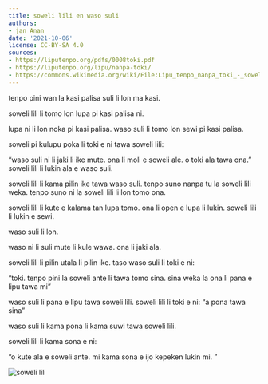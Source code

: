 ```yaml
---
title: soweli lili en waso suli
authors:
- jan Anan
date: '2021-10-06'
license: CC-BY-SA 4.0
sources:
- https://liputenpo.org/pdfs/0008toki.pdf
- https://liputenpo.org/lipu/nanpa-toki/
- https://commons.wikimedia.org/wiki/File:Lipu_tenpo_nanpa_toki_-_soweli_lili.png
---
```


tenpo pini wan la kasi palisa suli li lon ma kasi.

soweli lili li tomo lon lupa pi kasi palisa ni.

lupa ni li lon noka pi kasi palisa. waso suli li tomo lon sewi pi kasi palisa.

soweli pi kulupu poka li toki e ni tawa soweli lili:

“waso suli ni li jaki li ike mute. ona li moli e soweli ale. o toki ala tawa ona.” soweli lili li lukin ala e waso suli.

soweli lili li kama pilin ike tawa waso suli. tenpo suno nanpa tu la soweli lili weka. tenpo suno ni la soweli lili li lon tomo ona.

soweli lili li kute e kalama tan lupa tomo. ona li open e lupa li lukin. soweli lili li lukin e sewi.

waso suli li lon.

waso ni li suli mute li kule wawa. ona li jaki ala.

soweli lili li pilin utala li pilin ike. taso waso suli li toki e ni:

“toki. tenpo pini la soweli ante li tawa tomo sina. sina weka la ona li pana e lipu tawa mi”

waso suli li pana e lipu tawa soweli lili. soweli lili li toki e ni: “a pona tawa sina”

waso suli li kama pona li kama suwi tawa soweli lili.

soweli lili li kama sona e ni:

“o kute ala e soweli ante. mi kama sona e ijo kepeken lukin mi. ”

![soweli lili](https://upload.wikimedia.org/wikipedia/commons/3/3e/Lipu_tenpo_nanpa_toki_-_soweli_lili.png)